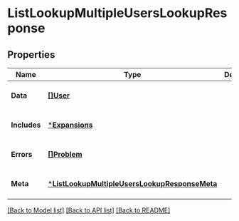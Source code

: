 # ListLookupMultipleUsersLookupResponse

## Properties
Name | Type | Description | Notes
------------ | ------------- | ------------- | -------------
**Data** | [**[]User**](User.md) |  | [optional] [default to null]
**Includes** | [***Expansions**](Expansions.md) |  | [optional] [default to null]
**Errors** | [**[]Problem**](Problem.md) |  | [optional] [default to null]
**Meta** | [***ListLookupMultipleUsersLookupResponseMeta**](ListLookupMultipleUsersLookupResponse_meta.md) |  | [optional] [default to null]

[[Back to Model list]](../README.md#documentation-for-models) [[Back to API list]](../README.md#documentation-for-api-endpoints) [[Back to README]](../README.md)

